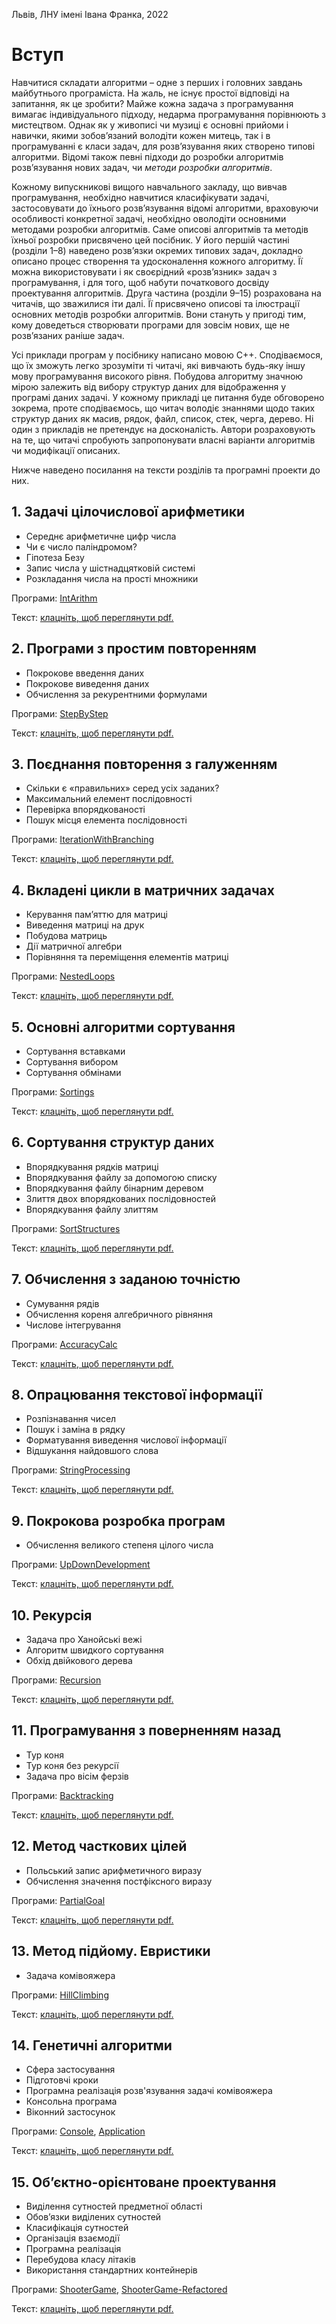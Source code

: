 Львів, ЛНУ імені Івана Франка, 2022

# Вступ
Навчитися складати алгоритми – одне з перших і головних завдань майбутнього 
програміста. На жаль, не існує простої відповіді на запитання, як це зробити? Майже кожна 
задача з програмування вимагає індивідуального підходу, недарма програмування 
порівнюють з мистецтвом. Однак як у живописі чи музиці є основні прийоми і навички, 
якими зобов’язаний володіти кожен митець, так і в програмуванні є класи задач, для 
розв’язування яких створено типові алгоритми. Відомі також певні підходи до розробки 
алгоритмів розв’язування нових задач, чи *методи розробки алгоритмів*.

Кожному випускникові вищого навчального закладу, що вивчав програмування, 
необхідно навчитися класифікувати задачі, застосовувати до їхнього розв’язування відомі 
алгоритми, враховуючи особливості конкретної задачі, необхідно оволодіти основними 
методами розробки алгоритмів. Саме описові алгоритмів та методів їхньої розробки 
присвячено цей посібник. У його першій частині (розділи 1–8) наведено розв’язки окремих 
типових задач, докладно описано процес створення та удосконалення кожного алгоритму. 
Її можна використовувати і як своєрідний «розв’язник» задач з програмування, і для того, 
щоб набути початкового досвіду проектування алгоритмів. Друга частина (розділи 9–15) 
розрахована на читачів, що зважилися іти далі. Її присвячено описові та ілюстрації основних 
методів розробки алгоритмів. Вони стануть у пригоді тим, кому доведеться створювати 
програми для зовсім нових, ще не розв’язаних раніше задач.

Усі приклади програм у посібнику написано мовою C++. Сподіваємося, що їх зможуть 
легко зрозуміти ті читачі, які вивчають будь-яку іншу мову програмування високого рівня. 
Побудова алгоритму значною мірою залежить від вибору структур даних для відображення 
у програмі даних задачі. У кожному прикладі це питання буде обговорено зокрема, проте 
сподіваємось, що читач володіє знаннями щодо таких структур даних як масив, рядок, файл, 
список, стек, черга, дерево. Ні один з прикладів не претендує на досконалість. Автори 
розраховують на те, що читачі спробують запропонувати власні варіанти алгоритмів чи 
модифікації описаних.

Нижче наведено посилання на тексти розділів та програмні проекти до них.

## 1. Задачі цілочислової арифметики

* Середнє арифметичне цифр числа
* Чи є число паліндромом?
* Гіпотеза Безу
* Запис числа у шістнадцятковій системі
* Розкладання числа на прості множники

Програми: [IntArithm](https://github.com/lnuittutor/IntArithm)

Текст: <a href="https://LNUitTutor.github.io/pdfs/1-Задачі цілочислової арифметики1.pdf" target="_blank">клацніть, щоб переглянути pdf.</a>

## 2. Програми з простим повторенням

* Покрокове введення даних
* Покрокове виведення даних
* Обчислення за рекурентними формулами

Програми: [StepByStep](https://github.com/lnuittutor/StepByStep)

Текст: <a href="https://LNUitTutor.github.io/pdfs/2-Програми з простим повторенням.pdf" target="_blank">клацніть, щоб переглянути pdf.</a>

## 3. Поєднання повторення з галуженням

* Скільки є «правильних» серед усіх заданих?
* Максимальний елемент послідовності
* Перевірка впорядкованості
* Пошук місця елемента послідовності

Програми: [IterationWithBranching](https://github.com/lnuittutor/IterationWithBranching)

Текст: <a href="https://LNUitTutor.github.io/pdfs/3-Поєднання повторення з галуженням.pdf" target="_blank">клацніть, щоб переглянути pdf.</a>

## 4. Вкладені цикли в матричних задачах

* Керування пам’яттю для матриці
* Виведення матриці на друк
* Побудова матриць
* Дії матричної алгебри
* Порівняння та переміщення елементів матриці

Програми: [NestedLoops](https://github.com/LNUitTutor/NestedLoops.git)

Текст: <a href="https://LNUitTutor.github.io/pdfs/4-Вкладені цикли в матричних задачах" target="_blank">клацніть, щоб переглянути pdf.</a>

## 5. Основні алгоритми сортування

* Сортування вставками
* Сортування вибором
* Сортування обмінами

Програми: [Sortings](https://github.com/LNUitTutor/Sortings.git)

Текст: <a href="https://LNUitTutor.github.io/pdfs/5-Основні алгоритми сортування.pdf" target="_blank">клацніть, щоб переглянути pdf.</a>

## 6. Сортування структур даних

* Впорядкування рядків матриці
* Впорядкування файлу за допомогою списку
* Впорядкування файлу бінарним деревом
* Злиття двох впорядкованих послідовностей
* Впорядкування файлу злиттям

Програми: [SortStructures](https://github.com/LNUitTutor/SortStructures.git)

Текст: <a href="https://LNUitTutor.github.io/pdfs/6-Сортування структур даних.pdf" target="_blank">клацніть, щоб переглянути pdf.</a>

## 7. Обчислення з заданою точністю

* Сумування рядів
* Обчислення кореня алгебричного рівняння
* Числове інтегрування

Програми: [AccuracyCalc](https://github.com/LNUitTutor/AccuracyCalc)

Текст: <a href="https://LNUitTutor.github.io/pdfs/7-Обчислення з заданою точністю.pdf" target="_blank">клацніть, щоб переглянути pdf.</a>

## 8. Опрацювання текстової інформації

* Розпізнавання чисел
* Пошук і заміна в рядку
* Форматування виведення числової інформації
* Відшукання найдовшого слова

Програми: [StringProcessing](https://github.com/LNUitTutor/StringProcessing)

Текст: <a href="https://LNUitTutor.github.io/pdfs/8-Опрацювання текстової інформації.pdf" target="_blank">клацніть, щоб переглянути pdf.</a>

## 9. Покрокова розробка програм

* Обчислення великого степеня цілого числа

Програми: [UpDownDevelopment](https://github.com/LNUitTutor/UpDownDevelopment)

Текст: <a href="https://LNUitTutor.github.io/pdfs/9-Покрокова розробка програм.pdf" target="_blank">клацніть, щоб переглянути pdf.</a>

## 10. Рекурсія

* Задача про Ханойські вежі
* Алгоритм швидкого сортування
* Обхід двійкового дерева

Програми: [Recursion](https://github.com/LNUitTutor/Recursion)

Текст: <a href="https://LNUitTutor.github.io/pdfs/10-Рекурсія.pdf" target="_blank">клацніть, щоб переглянути pdf.</a>

## 11. Програмування з поверненням назад

* Тур коня
* Тур коня без рекурсії
* Задача про вісім ферзів

Програми: [Backtracking](https://github.com/LNUitTutor/Backtracking)

Текст: <a href="https://LNUitTutor.github.io/pdfs/11-Програмування з поверненням назад.pdf" target="_blank">клацніть, щоб переглянути pdf.</a>

## 12. Метод часткових цілей

* Польський запис арифметичного виразу
* Обчислення значення постфіксного виразу

Програми: [PartialGoal](https://github.com/LNUitTutor/PartialGoal)

Текст: <a href="https://LNUitTutor.github.io/pdfs/12-Метод часткових цілей.pdf" target="_blank">клацніть, щоб переглянути pdf.</a>

## 13. Метод підйому. Евристики

* Задача комівояжера

Програми: [HillClimbing](https://github.com/LNUitTutor/HillClimbing)

Текст: <a href="https://LNUitTutor.github.io/pdfs/13-Метод підйому.pdf" target="_blank">клацніть, щоб переглянути pdf.</a>

## 14. Генетичні алгоритми

* Сфера застосування
* Підготовчі кроки
* Програмна реалізація розв'язування задачі комівояжера
* Консольна програма
* Віконний застосунок

Програми: [Console](https://github.com/LNUitTutor/TSP_Evolutionary_Console), [Application](https://github.com/LNUitTutor/TSP_Evolutionary_Application)

Текст: <a href="https://LNUitTutor.github.io/pdfs/14-Генетичний алгоритм.pdf" target="_blank">клацніть, щоб переглянути pdf.</a>

## 15. Об’єктно-орієнтоване проектування

* Виділення сутностей предметної області
* Обов’язки виділених сутностей
* Класифікація сутностей
* Організація взаємодії
* Програмна реалізація
* Перебудова класу літаків
* Використання стандартних контейнерів

Програми: [ShooterGame](https://github.com/LNUitTutor/ShooterGame), [ShooterGame-Refactored](https://github.com/LNUitTutor/ShooterGame-Refactored)

Текст: <a href="https://LNUitTutor.github.io/pdfs/15-ООП.pdf" target="_blank">клацніть, щоб переглянути pdf.</a>
